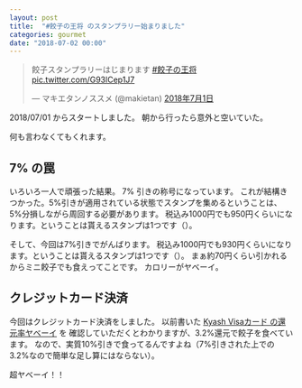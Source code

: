 ```yaml
---
layout: post
title:  "#餃子の王将 のスタンプラリー始まりました"
categories: gourmet
date: "2018-07-02 00:00"
---
```


<blockquote class="twitter-tweet" data-lang="ja"><p lang="ja" dir="ltr">餃子スタンプラリーはじまります <a href="https://twitter.com/hashtag/%E9%A4%83%E5%AD%90%E3%81%AE%E7%8E%8B%E5%B0%86?src=hash&amp;ref_src=twsrc%5Etfw">#餃子の王将</a> <a href="https://t.co/G93lCep1J7">pic.twitter.com/G93lCep1J7</a></p>&mdash; マキエタンノススメ (@makietan) <a href="https://twitter.com/makietan/status/1013252042956029953?ref_src=twsrc%5Etfw">2018年7月1日</a></blockquote>
<script async src="https://platform.twitter.com/widgets.js" charset="utf-8"></script>

2018/07/01 からスタートしました。
朝から行ったら意外と空いていた。

何も言わなくてもくれます。

## 7% の罠

いろいろ一人で頑張った結果。
7% 引きの称号になっています。
これが結構きつかった。5%引きが適用されている状態でスタンプを集めるということは、5%分損しながら周回する必要があります。
税込み1000円でも950円くらいになります。ということは貰えるスタンプは1つです（）。

そして、今回は7%引きでがんばります。
税込み1000円でも930円くらいになります。ということは貰えるスタンプは1つです（）。
まぁ約70円くらい引かれるからミニ餃子でも食えってことです。
カロリーがヤベーイ。

## クレジットカード決済

今回はクレジットカード決済をしました。
以前書いた [Kyash Visaカード の還元率ヤベーイ](https://makietan.github.io/money/2018/06/12/report.html) を
確認していただくとわかりますが、3.2%還元で餃子を食べています。
なので、実質10%引きで食ってるんですよね（7%引きされた上での3.2%なので簡単な足し算にはならない）。

超ヤベーイ！！

